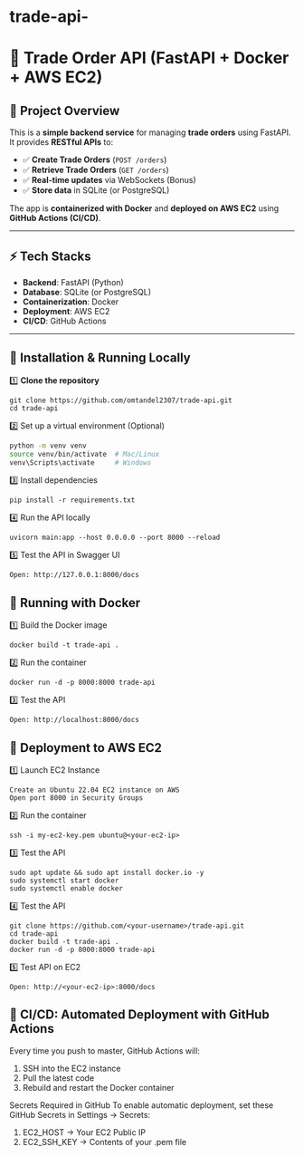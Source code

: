 # trade-api-

# 🚀 Trade Order API (FastAPI + Docker + AWS EC2)

## 📌 Project Overview
This is a **simple backend service** for managing **trade orders** using FastAPI. It provides **RESTful APIs** to:
- ✅ **Create Trade Orders** (`POST /orders`)
- ✅ **Retrieve Trade Orders** (`GET /orders`)
- ✅ **Real-time updates** via WebSockets (Bonus)
- ✅ **Store data** in SQLite (or PostgreSQL)

The app is **containerized with Docker** and **deployed on AWS EC2** using **GitHub Actions (CI/CD)**.

---

## ⚡ Tech Stacks
- **Backend**: FastAPI (Python)
- **Database**: SQLite (or PostgreSQL)
- **Containerization**: Docker
- **Deployment**: AWS EC2
- **CI/CD**: GitHub Actions

---

## 🔧 Installation & Running Locally
1️⃣ **Clone the repository**
```
git clone https://github.com/omtandel2307/trade-api.git
cd trade-api
```

2️⃣ Set up a virtual environment (Optional)
```sh
python -m venv venv
source venv/bin/activate  # Mac/Linux
venv\Scripts\activate     # Windows
```
3️⃣ Install dependencies
```
pip install -r requirements.txt
```
4️⃣ Run the API locally
```
uvicorn main:app --host 0.0.0.0 --port 8000 --reload
```
5️⃣ Test the API in Swagger UI
```
Open: http://127.0.0.1:8000/docs
```

## 🐳 Running with Docker

1️⃣ Build the Docker image
```
docker build -t trade-api .
```

2️⃣ Run the container
```
docker run -d -p 8000:8000 trade-api
```

3️⃣ Test the API
```
Open: http://localhost:8000/docs
```

## 🚀 Deployment to AWS EC2
1️⃣ Launch EC2 Instance
```
Create an Ubuntu 22.04 EC2 instance on AWS
Open port 8000 in Security Groups
```

2️⃣ Run the container
```
ssh -i my-ec2-key.pem ubuntu@<your-ec2-ip>
```

3️⃣ Test the API
```
sudo apt update && sudo apt install docker.io -y
sudo systemctl start docker
sudo systemctl enable docker
```

4️⃣ Test the API
```
git clone https://github.com/<your-username>/trade-api.git
cd trade-api
docker build -t trade-api .
docker run -d -p 8000:8000 trade-api
```

5️⃣ Test API on EC2
```
Open: http://<your-ec2-ip>:8000/docs
```

## 🔄 CI/CD: Automated Deployment with GitHub Actions
Every time you push to master, GitHub Actions will:

1. SSH into the EC2 instance
2. Pull the latest code
3. Rebuild and restart the Docker container

Secrets Required in GitHub
To enable automatic deployment, set these GitHub Secrets in Settings → Secrets:

1. EC2_HOST → Your EC2 Public IP
2. EC2_SSH_KEY → Contents of your .pem file

